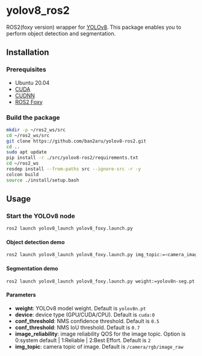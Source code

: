 # yolov8_ros2

ROS2(foxy version) wrapper for [YOLOv8](https://github.com/ultralytics/ultralytics). This package enables you to perform object detection and segmentation.

## Installation

### Prerequisites
- Ubuntu 20.04
- [CUDA](https://developer.nvidia.com/cuda-downloads)
- [CUDNN](https://developer.nvidia.com/cudnn-downloads)
- [ROS2 Foxy](https://docs.ros.org/en/foxy/Installation/Ubuntu-Install-Debians.html)

### Build the package

```bash
mkdir -p ~/ros2_ws/src
cd ~/ros2_ws/src
git clone https://github.com/ban2aru/yolov8-ros2.git
cd ..
sudo apt update
pip install -r ./src/yolov8-ros2/requirements.txt
cd ~/ros2_ws
rosdep install --from-paths src --ignore-src -r -y
colcon build
source ./install/setup.bash
```

## Usage

### Start the YOLOv8 node

```bash
ros2 launch yolov8_launch yolov8_foxy.launch.py
```

#### Object detection demo

```bash
ros2 launch yolov8_launch yolov8_foxy.launch.py img_topic:=<camera_image_topic>
```

#### Segmentation demo

```bash
ros2 launch yolov8_launch yolov8_foxy.launch.py weight:=yolov8n-seg.pt img_topic:=<camera_image_topic> 
```

#### Parameters
- **weight**: YOLOv8 model weight. Default is `yolov8n.pt`
- **device**: device type (GPU/CUDA/CPU). Default is `cuda:0`
- **conf_threshold**: NMS confidence threshold. Default is `0.5`
- **conf_threshold**: NMS IoU threshold. Default is `0.7`
- **image_reliability**: image reliability QOS for the image topic. Option is 0:system default | 1:Reliable | 2:Best Effort. Default is `2`
- **img_topic**: camera topic of image. Default is `/camera/rgb/image_raw`

